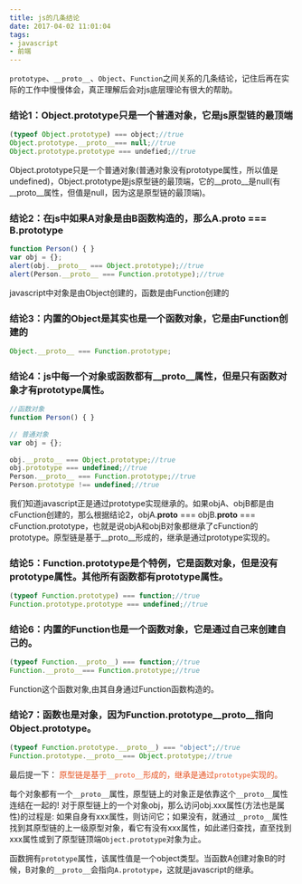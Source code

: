 ```yaml
---
title: js的几条结论
date: 2017-04-02 11:01:04
tags:
- javascript
- 前端
---
```


`prototype`、`__proto__`、`Object`、`Function`之间关系的几条结论，记住后再在实际的工作中慢慢体会，真正理解后会对js底层理论有很大的帮助。
<!-- more -->

### 结论1：Object.prototype只是一个普通对象，它是js原型链的最顶端
``` js
(typeof Object.prototype) === object;//true  
Object.prototype.__proto__=== null;//true  
Object.prototype.prototype === undefied;//true  
```
Object.prototype只是一个普通对象(普通对象没有prototype属性，所以值是undefined)，Object.prototype是js原型链的最顶端，它的__proto__是null(有__proto__属性，但值是null，因为这是原型链的最顶端)。

### 结论2：在js中如果A对象是由B函数构造的，那么A.__proto__ === B.prototype
``` js
function Person() { }  
var obj = {};  
alert(obj.__proto__ === Object.prototype);//true  
alert(Person.__proto__ === Function.prototype);//true   
```
javascript中对象是由Object创建的，函数是由Function创建的

### 结论3：内置的Object是其实也是一个函数对象，它是由Function创建的
``` js
Object.__proto__ === Function.prototype;  
```

### 结论4：js中每一个对象或函数都有__proto__属性，但是只有函数对象才有prototype属性。
``` js
//函数对象  
function Person() { }  
  
// 普通对象  
var obj = {};  
  
obj.__proto__ === Object.prototype;//true  
obj.prototype === undefined;//true  
Person.__proto__ === Function.prototype;//true  
Person.prototype !== undefined;//true  
```
我们知道javascript正是通过prototype实现继承的。如果objA、objB都是由cFunction创建的，那么根据结论2，objA.__proto__ === objB.__proto__ === cFunction.prototype，也就是说objA和objB对象都继承了cFunction的prototype。原型链是基于__proto__形成的，继承是通过prototype实现的。

### 结论5：Function.prototype是个特例，它是函数对象，但是没有prototype属性。其他所有函数都有prototype属性。
``` js
(typeof Function.prototype) === function;//true  
Function.prototype.prototype === undefined;//true  
```

### 结论6：内置的Function也是一个函数对象，它是通过自己来创建自己的。
``` js
(typeof Function.__proto__) === function;//true  
Function.__proto__=== Function.prototype;//true  
```
Function这个函数对象,由其自身通过Function函数构造的。

### 结论7：函数也是对象，因为Function.prototype__proto__指向Object.prototype。
``` js
(typeof Function.prototype.__proto__) === "object";//true  
Function.prototype.__proto__=== Object.prototype;//true
```
最后提一下：<span style="color: rgb(230,80,30)"> 原型链是基于`__proto__`形成的，继承是通过`prototype`实现的。 </span>

每个对象都有一个`__proto__`属性，原型链上的对象正是依靠这个`__proto__`属性连结在一起的!  对于原型链上的一个对象obj，那么访问obj.xxx属性(方法也是属性)的过程是: 如果自身有xxx属性，则访问它；如果没有，就通过`__proto__`属性找到其原型链的上一级原型对象，看它有没有xxx属性，如此递归查找，直至找到xxx属性或到了原型链顶端`Object.prototype`对象为止。

函数拥有`prototype`属性，该属性值是一个object类型。当函数A创建对象B的时候，B对象的`__proto__`会指向`A.prototype`，这就是javascript的继承。
